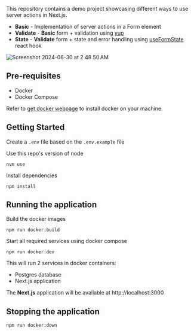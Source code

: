 This repository contains a demo project showcasing different ways to use server actions in Next.js.
- **Basic** - Implementation of server actions in a Form element
- **Validate** - **Basic** form + validation using [yup](https://github.com/jquense/yup)
- **State** - **Validate** form + state and error handling using [useFormState](https://react.dev/reference/react/useActionState) react hook

![Screenshot 2024-06-30 at 2 48 50 AM](https://github.com/AnthonyDelaCruz/nextjs-form-actions-playground/assets/32306822/271a366c-1d70-4c29-a0e8-bbbe86db4fcc)

## Pre-requisites

- Docker
- Docker Compose

Refer to [get docker webpage](https://docs.docker.com/get-docker/) to install docker on your machine.

## Getting Started

Create a `.env` file based on the `.env.example` file

Use this repo's version of node

```
nvm use
```

Install dependencies

```
npm install
```

## Running the application

Build the docker images

```
npm run docker:build
```

Start all required services using docker compose

```
npm run docker:dev
```
This will run 2 services in docker containers:

- Postgres database
- Next.js application

The **Next.js** application will be available at http://localhost:3000

## Stopping the application

```
npm run docker:down
```
